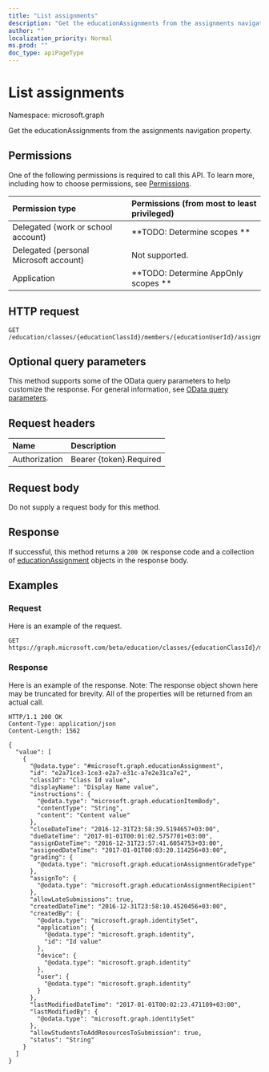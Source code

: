```yaml
---
title: "List assignments"
description: "Get the educationAssignments from the assignments navigation property."
author: ""
localization_priority: Normal
ms.prod: ""
doc_type: apiPageType
---
```


# List assignments

Namespace: microsoft.graph

Get the educationAssignments from the assignments navigation property.

## Permissions
One of the following permissions is required to call this API. To learn more, including how to choose permissions, see [Permissions](/concepts/permissions-reference.md).

|Permission type|Permissions (from most to least privileged)|
|:---|:---|
|Delegated (work or school account)|**TODO: Determine scopes **|
|Delegated (personal Microsoft account)|Not supported.|
|Application|**TODO: Determine AppOnly scopes **|

## HTTP request
<!-- {
  "blockType": "ignored"
}
-->
``` http
GET /education/classes/{educationClassId}/members/{educationUserId}/assignments
```

## Optional query parameters
This method supports some of the OData query parameters to help customize the response. For general information, see [OData query parameters](/graph/query-parameters).

## Request headers
|Name|Description|
|:---|:---|
|Authorization|Bearer {token}.Required|

## Request body
Do not supply a request body for this method.

## Response
If successful, this method returns a `200 OK` response code and a collection of [educationAssignment](../resources/educationassignment.md) objects in the response body.

## Examples

### Request
Here is an example of the request.
<!-- {
  "blockType": "request",
  "name": "get_educationassignment"
}
-->
``` http
GET https://graph.microsoft.com/beta/education/classes/{educationClassId}/members/{educationUserId}/assignments
```

### Response
Here is an example of the response. Note: The response object shown here may be truncated for brevity. All of the properties will be returned from an actual call.
<!-- {
  "blockType": "response",
  "truncated": true,
  "@odata.type": "collection(microsoft.graph.educationassignment)"
}
-->
``` http
HTTP/1.1 200 OK
Content-Type: application/json
Content-Length: 1562

{
  "value": [
    {
      "@odata.type": "#microsoft.graph.educationAssignment",
      "id": "e2a71ce3-1ce3-e2a7-e31c-a7e2e31ca7e2",
      "classId": "Class Id value",
      "displayName": "Display Name value",
      "instructions": {
        "@odata.type": "microsoft.graph.educationItemBody",
        "contentType": "String",
        "content": "Content value"
      },
      "closeDateTime": "2016-12-31T23:58:39.5194657+03:00",
      "dueDateTime": "2017-01-01T00:01:02.5757701+03:00",
      "assignDateTime": "2016-12-31T23:57:41.6054753+03:00",
      "assignedDateTime": "2017-01-01T00:03:20.114256+03:00",
      "grading": {
        "@odata.type": "microsoft.graph.educationAssignmentGradeType"
      },
      "assignTo": {
        "@odata.type": "microsoft.graph.educationAssignmentRecipient"
      },
      "allowLateSubmissions": true,
      "createdDateTime": "2016-12-31T23:58:10.4520456+03:00",
      "createdBy": {
        "@odata.type": "microsoft.graph.identitySet",
        "application": {
          "@odata.type": "microsoft.graph.identity",
          "id": "Id value"
        },
        "device": {
          "@odata.type": "microsoft.graph.identity"
        },
        "user": {
          "@odata.type": "microsoft.graph.identity"
        }
      },
      "lastModifiedDateTime": "2017-01-01T00:02:23.471109+03:00",
      "lastModifiedBy": {
        "@odata.type": "microsoft.graph.identitySet"
      },
      "allowStudentsToAddResourcesToSubmission": true,
      "status": "String"
    }
  ]
}
```

